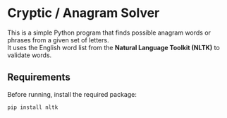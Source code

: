 # Cryptic / Anagram Solver

This is a simple Python program that finds possible anagram words or phrases from a given set of letters.  
It uses the English word list from the **Natural Language Toolkit (NLTK)** to validate words.

## Requirements

Before running, install the required package:

```bash
pip install nltk
